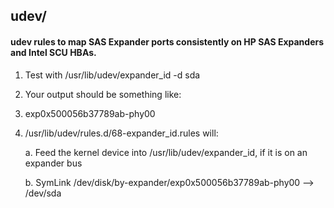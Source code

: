 ## udev/
#### udev rules to map SAS Expander ports consistently on HP SAS Expanders and Intel SCU HBAs.
1. Test with /usr/lib/udev/expander_id -d sda
1. Your output should be something like:
1. exp0x500056b37789ab-phy00
1. /usr/lib/udev/rules.d/68-expander_id.rules will:

    a. Feed the kernel device into /usr/lib/udev/expander_id, if it is on an expander bus
    
    b. SymLink /dev/disk/by-expander/exp0x500056b37789ab-phy00 --> /dev/sda

